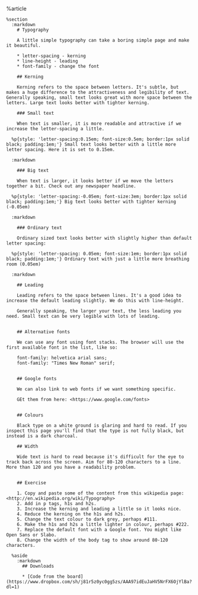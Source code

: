 %article
  
    %section
      :markdown
        # Typography
  
        A little simple typography can take a boring simple page and make it beautiful.
  
        * letter-spacing - kerning
        * line-height - leading
        * font-family - change the font
  
        ## Kerning
  
        Kerning refers to the space between letters. It's subtle, but makes a huge difference to the attractiveness and legibility of text. Generally speaking, small text looks great with more space between the letters. Large text looks better with tighter kerning.
  
        ### Small text
  
        When text is smaller, it is more readable and attractive if we increase the letter-spacing a little.
  
      %p{style: 'letter-spacing:0.15em; font-size:0.5em; border:1px solid black; padding:1em;'} Small text looks better with a little more letter spacing. Here it is set to 0.15em.
  
      :markdown
  
        ### Big text
  
        When text is larger, it looks better if we move the letters together a bit. Check out any newspaper headline.
  
      %p{style: 'letter-spacing:-0.05em; font-size:3em; border:1px solid black; padding:1em;'} Big text looks better with tighter kerning (-0.05em)
  
      :markdown
  
        ### Ordinary text
  
        Ordinary sized text looks better with slightly higher than default letter spacing:
  
      %p{style: 'letter-spacing: 0.05em; font-size:1em; border:1px solid black; padding:1em;'} Ordinary text with just a little more breathing room (0.05em)
  
      :markdown
  
        ## Leading
  
        Leading refers to the space between lines. It's a good idea to increase the default leading slightly. We do this with line-height.
  
        Generally speaking, the larger your text, the less leading you need. Small text can be very legible with lots of leading.
  
  
        ## Alternative fonts
  
        We can use any font using font stacks. The browser will use the first available font in the list, like so:
  
        font-family: helvetica arial sans;
        font-family: "Times New Roman" serif;
  
  
        ## Google fonts
  
        We can also link to web fonts if we want something specific.
  
        GEt them from here: <https://www.google.com/fonts>
  
  
        ## Colours
  
        Black type on a white ground is glaring and hard to read. If you inspect this page you'll find that the type is not fully black, but instead is a dark charcoal.
  
        ## Width
  
        Wide text is hard to read because it's difficult for the eye to track back across the screen. Aim for 80-120 characters to a line. More than 120 and you have a readability problem.
  
  
        ## Exercise
  
        1. Copy and paste some of the content from this wikipedia page: <http://en.wikipedia.org/wiki/Typography>
        2. Add in p tags, h1s and h2s.
        3. Increase the kerning and leading a little so it looks nice.
        4. Reduce the kerning on the h1s and h2s.
        5. Change the text colour to dark grey, perhaps #111.
        6. Make the h1s and h2s a little lighter in colour, perhaps #222.
        7. Replace the default font with a Google font. You might like Open Sans or Slabo.
        8. Change the width of the body tag to show around 80-120 characters.
  
      %aside
        :markdown
          ## Downloads
  
          * [Code from the board](https://www.dropbox.com/sh/j81r5z0yc0gg5zs/AAA97idEuJaHV5NrFX6OjYlBa?dl=1)
  